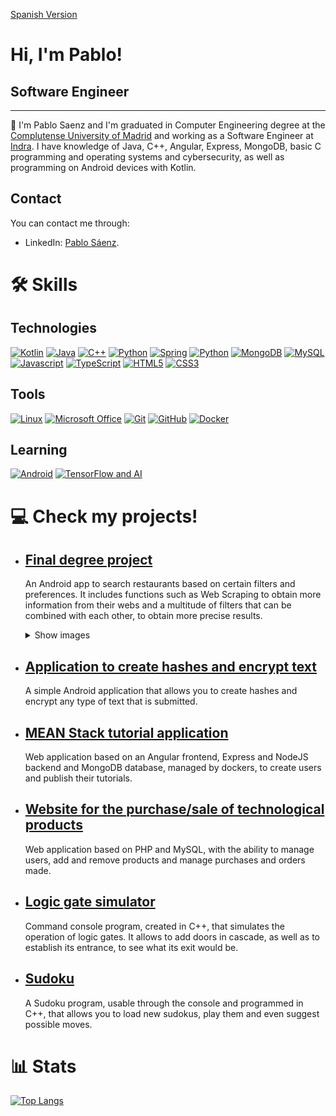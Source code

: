 [Spanish Version](https://github.com/PabloSaenz99/PabloSaenz99/blob/main/README-ES.md)

# Hi, I'm Pablo!

## Software Engineer
***

📜 I'm Pablo Saenz and I'm graduated in Computer Engineering degree at the [Complutense University of Madrid](https://informatica.ucm.es/) and working as a Software Engineer at [Indra](https://www.indracompany.com/en). I have knowledge of Java, C++, Angular, Express, MongoDB, basic C programming and operating systems and cybersecurity, as well as programming on Android devices with Kotlin.

## Contact
You can contact me through:
<!--
<a href="https://www.linkedin.com/in/pablosaenzbullon"><img src="https://img.shields.io/badge/LinkedIn-0077B5?style=for-the-badge&logo=linkedin&logoColor=white"/></a>
-->
- LinkedIn: [Pablo Sáenz](https://www.linkedin.com/in/pablosaenzbullon).

# 🛠️ Skills

## Technologies

<p align="left">
<a href="https://kotlinlang.org/" target="_blank" rel="noreferrer"><img src="https://www.svgrepo.com/show/353980/kotlin.svg" width="36" height="36" alt="Kotlin" /></a>
<a href="https://docs.oracle.com/en/java/" target="_blank" rel="noreferrer"><img src="https://raw.githubusercontent.com/danielcranney/profileme-dev/main/public/icons/skills/java-colored.svg" width="36" height="36" alt="Java" /></a>
<a href="https://isocpp.org/" target="_blank" rel="noreferrer"><img src="https://www.svgrepo.com/show/303480/c-logo.svg" width="36" height="36" alt="C++" /></a>
<a href="https://www.python.org/" target="_blank" rel="noreferrer"><img src="https://raw.githubusercontent.com/danielcranney/readme-generator/main/public/icons/skills/python-colored.svg" width="36" height="36" alt="Python" /></a>
<a href="https://spring.io/" target="_blank" rel="noreferrer"><img src="https://www.svgrepo.com/show/376350/spring.svg" width="36" height="36" alt="Spring" /></a>
<a href="https://angular.dev/" target="_blank" rel="noreferrer"><img src="https://www.svgrepo.com/show/452156/angular.svg" width="36" height="36" alt="Python" /></a>
<a href="https://www.mongodb.com/docs/" target="_blank" rel="noreferrer"><img src="https://raw.githubusercontent.com/danielcranney/profileme-dev/main/public/icons/skills/mongodb-colored.svg" width="36" height="36" alt="MongoDB" /></a>
<a href="https://dev.mysql.com/" target="_blank" rel="noreferrer"><img src="https://raw.githubusercontent.com/danielcranney/profileme-dev/main/public/icons/skills/mysql-colored.svg" width="36" height="36" alt="MySQL" /></a>
<a href="https://developer.mozilla.org/en-US/docs/Web/JavaScript" target="_blank" rel="noreferrer"><img src="https://raw.githubusercontent.com/danielcranney/readme-generator/main/public/icons/skills/javascript-colored.svg" width="36" height="36" alt="Javascript" /></a>
<a href="https://www.typescriptlang.org/" target="_blank" rel="noreferrer"><img src="https://raw.githubusercontent.com/danielcranney/readme-generator/main/public/icons/skills/typescript-colored.svg" width="36" height="36" alt="TypeScript" /></a>
<a href="https://developer.mozilla.org/en-US/docs/Glossary/HTML5" target="_blank" rel="noreferrer"><img src="https://raw.githubusercontent.com/danielcranney/readme-generator/main/public/icons/skills/html5-colored.svg" width="36" height="36" alt="HTML5" /></a>
<a href="https://www.w3.org/TR/CSS/#css" target="_blank" rel="noreferrer"><img src="https://raw.githubusercontent.com/danielcranney/readme-generator/main/public/icons/skills/css3-colored.svg" width="36" height="36" alt="CSS3" /></a>
</p>

## Tools

<p align="left">
<a href="https://www.linux.org/" target="_blank" rel="noreferrer"><img src="https://www.svgrepo.com/show/349437/linux.svg" width="36" height="36" alt="Linux" /></a>
<a href="https://www.latex-project.org/" target="_blank" rel="noreferrer"><img src="https://www.svgrepo.com/show/377983/latex.svg" width="36" height="36" alt="Microsoft Office" /></a>
<a href="https://git-scm.com/doc" target="_blank" rel="noreferrer"><img src="https://img.icons8.com/color/96/000000/git.png" width="36" height="36" alt="Git" /></a>
<a href="https://github.com/" target="_blank" rel="noreferrer"><img src="https://img.icons8.com/ios-filled/50/000000/github.png" width="36" height="36" alt="GitHub" /></a>
<a href="https://docs.docker.com/" target="_blank" rel="noreferrer"><img src="https://img.icons8.com/fluency/48/000000/docker.png" width="36" height="36" alt="Docker" /></a>


## Learning

<p align="left">
    <a href="https://developer.android.com/" target="_blank" rel="noreferrer"><img src="https://www.svgrepo.com/show/349588/android.svg" width="36" height="36" alt="Android"/></a>
    <a href="https://www.tensorflow.org/" target="_blank" rel="noreferrer"><img src=https://www.svgrepo.com/show/354440/tensorflow.svg" width="36" height="36" alt="TensorFlow and AI"/></a>
</p>

# 💻 Check my projects!

- ## [Final degree project](https://github.com/PabloSaenz99/appMenus)
    
    An Android app to search restaurants based on certain filters and preferences. It includes functions such as Web Scraping to obtain more information from their webs and a multitude of filters that can be combined with each other, to obtain more precise results.

    <details>
    <summary>Show images</summary>
    <img src="./imgs/foodfeeltr/home.png" name="image-name" width="33%">
    <img src="./imgs/foodfeeltr/filters.png" name="image-name" width="33%">
    <img src="./imgs/foodfeeltr/details.png" name="image-name" width="33%">

    <img src="./imgs/foodfeeltr/login.png" name="image-name" width="33%">
    <img src="./imgs/foodfeeltr/settings.png" name="image-name" width="33%">
    </details>

- ## [Application to create hashes and encrypt text]()
    
    A simple Android application that allows you to create hashes and encrypt any type of text that is submitted.

- ## [MEAN Stack tutorial application](https://github.com/PabloSaenz99/PracticaAngular11)

    Web application based on an Angular frontend, Express and NodeJS backend and MongoDB database, managed by dockers, to create users and publish their tutorials.

- ## [Website for the purchase/sale of technological products](https://github.com/tolu9660/OfferNow/tree/practica4)

    Web application based on PHP and MySQL, with the ability to manage users, add and remove products and manage purchases and orders made.

- ## [Logic gate simulator]()

    Command console program, created in C++, that simulates the operation of logic gates. It allows to add doors in cascade, as well as to establish its entrance, to see what its exit would be.

- ## [Sudoku]()

    A Sudoku program, usable through the console and programmed in C++, that allows you to load new sudokus, play them and even suggest possible moves.

# 📊 Stats

[![Top Langs](https://github-readme-stats.vercel.app/api/top-langs/?username=PabloSaenz99&hide=css&layout=compact)](https://github.com/anuraghazra/github-readme-stats)
